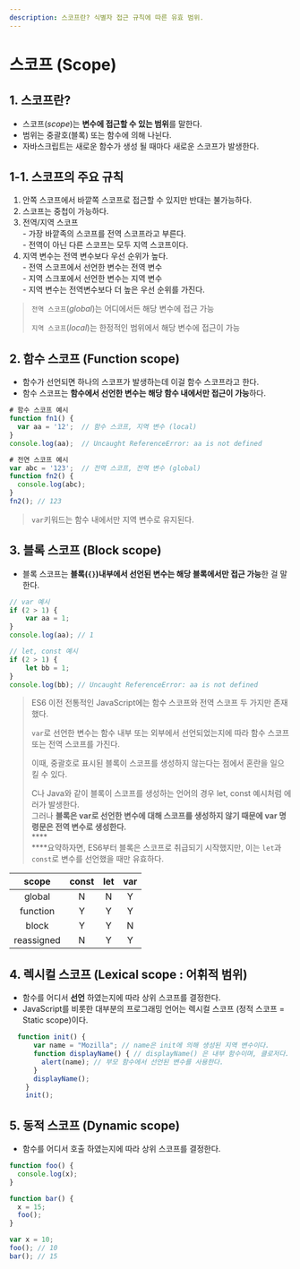 ```yaml
---
description: 스코프란? 식별자 접근 규칙에 따른 유효 범위.
---
```


# 스코프 (Scope)

## 1. 스코프란?

* 스코프(_scope_)는 **변수에 접근할 수 있는 범위**를 말한다.
* 범위는 중괄호(블록) 또는 함수에 의해 나뉜다.
* 자바스크립트는 새로운 함수가 생성 될 때마다 새로운 스코프가 발생한다.

## 1-1. 스코프의 주요 규칙

1. 안쪽 스코프에서 바깥쪽 스코프로 접근할 수 있지만 반대는 불가능하다.
2. 스코프는 중첩이 가능하다.
3. 전역/지역 스코프\
   \- 가장 바깥족의 스코프를 전역 스코프라고 부른다.\
   \- 전역이 아닌 다른 스코프는 모두 지역 스코프이다.
4. 지역 변수는 전역 변수보다 우선 순위가 높다.\
   \- 전역 스코프에서 선언한 변수는 전역 변수\
   \- 지역 스크포에서 선언한 변수는 지역 변수\
   \- 지역 변수는 전역변수보다 더 높은 우선 순위를 가진다.

> `전역 스코프`(_global_)는 어디에서든 해당 변수에 접근 가능
>
> `지역 스코프`(_local_)는 한정적인 범위에서 해당 변수에 접근이 가능&#x20;

## 2. 함수 스코프 (Function scope)

* 함수가 선언되면 하나의 스코프가 발생하는데 이걸 함수 스코프라고 한다.
* 함수 스코프는 **함수에서 선언한 변수는 해당 함수 내에서만 접근이 가능**하다.

```javascript
# 함수 스코프 예시
function fn1() {
  var aa = '12';  // 함수 스코프, 지역 변수 (local)
}
console.log(aa);  // Uncaught ReferenceError: aa is not defined

# 전연 스코프 예시
var abc = '123';  // 전역 스코프, 전역 변수 (global)
function fn2() {
  console.log(abc);
}
fn2(); // 123
```

> `var`키워드는 함수 내에서만 지역 변수로 유지된다.

## 3. 블록 스코프 (Block scope)

* 블록 스코프는 **블록(`{}`)내부에서 선언된 변수는 해당 블록에서만 접근 가능**한 걸 말한다.

```javascript
// var 예시
if (2 > 1) {
    var aa = 1;
}
console.log(aa); // 1

// let, const 예시
if (2 > 1) {
    let bb = 1;
}
console.log(bb); // Uncaught ReferenceError: aa is not defined
```

> ES6 이전 전통적인 JavaScript에는 함수 스코프와 전역 스코프 두 가지만 존재했다.&#x20;
>
>
>
> `var`로 선언한 변수는 함수 내부 또는 외부에서 선언되었는지에 따라 함수 스코프 또는 전역 스코프를 가진다.&#x20;
>
> 이때, 중괄호로 표시된 블록이 스코프를 생성하지 않는다는 점에서 혼란을 일으킬 수 있다.
>
>
>
> C나 Java와 같이 블록이 스코프를 생성하는 언어의 경우 let, const 예시처럼 에러가 발생한다.\
> 그러나 **블록은 var로 선언한 변수에 대해 스코프를 생성하지 않기 때문에 var 명령문은 전역 변수로 생성한다.**\
> ****\
> ****요약하자면, ES6부터 블록은 스코프로 취급되기 시작했지만, 이는 `let`과 `const`로 변수를 선언했을 때만 유효하다.

|    scope   | const | let | var |
| :--------: | :---: | :-: | :-: |
|   global   |   N   |  N  |  Y  |
|  function  |   Y   |  Y  |  Y  |
|    block   |   Y   |  Y  |  N  |
| reassigned |   N   |  Y  |  Y  |

## 4. 렉시컬 스코프 (Lexical scope : 어휘적 범위)

* 함수를 어디서 **선언** 하였는지에 따라 상위 스코프를 결정한다.
* JavaScript를 비롯한 대부분의 프로그래밍 언어는 렉시컬 스코프 (정적 스코프 = Static scope)이다.

```javascript
  function init() {
      var name = "Mozilla"; // name은 init에 의해 생성된 지역 변수이다.
      function displayName() { // displayName() 은 내부 함수이며, 클로저다.
        alert(name); // 부모 함수에서 선언된 변수를 사용한다.
      }
      displayName();
    }
    init();
```

## 5. 동적 스코프 (Dynamic scope)

* 함수를 어디서 호출 하였는지에 따라 상위 스코프를 결정한다.

```javascript
function foo() {
  console.log(x);
}

function bar() {
  x = 15;
  foo();
}

var x = 10;
foo(); // 10
bar(); // 15
```

